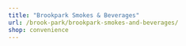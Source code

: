 ```yaml
---
title: "Brookpark Smokes & Beverages"
url: /brook-park/brookpark-smokes-and-beverages/
shop: convenience
---
```

